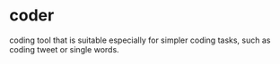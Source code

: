 # coder
coding tool that is suitable especially for simpler coding tasks, such as coding tweet or single words. 
